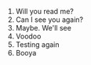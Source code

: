 1. Will you read me?
2. Can I see you again?
3. Maybe. We'll see
4. Voodoo
5. Testing again
6. Booya
